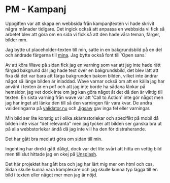 # PM - Kampanj
Uppgiften var att skapa en webbsida från kampanjtexten vi hade skrivit några månader tidigare. Det ingick också att anpassa en webbsida vi fick så arbetet blev att göra om en sida vi fick så att den hade våra teman, färger, bilder mm. 

Jag bytte ut placeholder-texten till min, satte in en bakgrundsbild på en del och ändrade färgerna till [mina](https://coolors.co/28262c-bb9efa-f9f5ff-14248a). Jag bytte också font till 'Open sans.' 

Av att köra Wave på sidan fick jag en varning som var att jag inte hade rätt färgad bakgrund där jag hade text över en bakgrundsbild, det blev lätt att fixa då det var bara att färga bakgrunden bakom bilden, vilket inte ändrar något så länge bilden är inladdad. Wave varnar också om att en källa jag har använt i texten är en pdf och att jag inte borde ha sådana länkar på hemsidor, jag vet dock inte om jag kan göra något åt det då den är viktig till texten. En sista varning från wave var att 'Call to Action' inte gör något men jag har inget att länka den till så den varningen får vara kvar. 
De andra valideringarna på [validator.nu](https://validator.nu/) och [Jigsaw](https://jigsaw.w3.org/css-validator/) gav inga fel eller varningar. 

Min bild ser lite konstig ut i olika skärmstorlekar och specifikt på mobil då bilden inte visar "det relevanta" men jag tycker att bilden ser ganska bra ut på alla webbstorlekar ändå då jag inte vill ha den för distraherande. 

Det har gått bra med att göra om sidan till min. 

Ingenting har direkt gått dåligt, dock var det lite svårt att hitta en vettig bild men till slut hittade jag en okej på [Unsplash](https://unsplash.com/). 

Det här projektet har gått bra och jag har lärt mig mer om html och css. Sidan skulle kunna vara komplexare och jag skulle kunna typ lägga till en bild i texten eller något mer men jag är nöjd. 